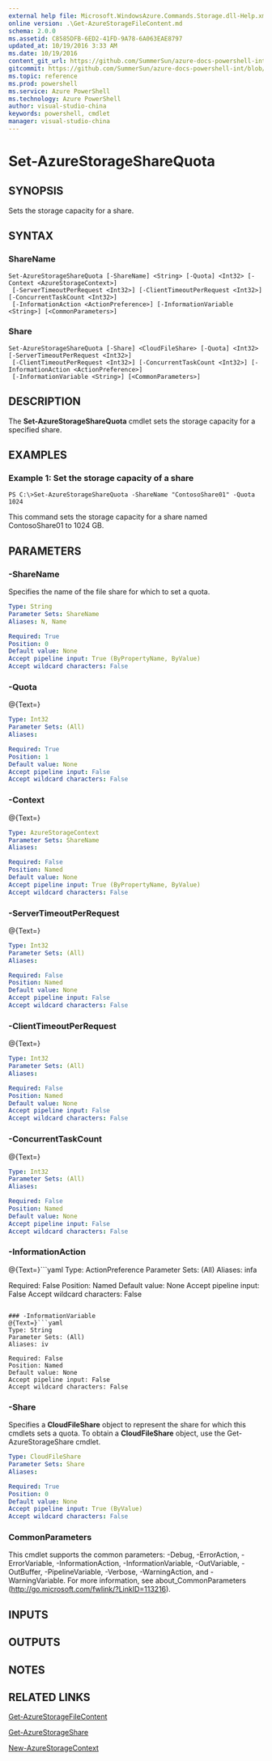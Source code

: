 ```yaml
---
external help file: Microsoft.WindowsAzure.Commands.Storage.dll-Help.xml
online version: .\Get-AzureStorageFileContent.md
schema: 2.0.0
ms.assetid: C8585DFB-6ED2-41FD-9A78-6A063EAE8797
updated_at: 10/19/2016 3:33 AM
ms.date: 10/19/2016
content_git_url: https://github.com/SummerSun/azure-docs-powershell-int/blob/master/azureps-cmdlets-docs/Storage/Azure.Storage/v1.1.6/Set-AzureStorageShareQuota.md
gitcommit: https://github.com/SummerSun/azure-docs-powershell-int/blob/c0d1e448da01261236e9ece01ca5c2a98effbf31/azureps-cmdlets-docs/Storage/Azure.Storage/v1.1.6/Set-AzureStorageShareQuota.md
ms.topic: reference
ms.prod: powershell
ms.service: Azure PowerShell
ms.technology: Azure PowerShell
author: visual-studio-china
keywords: powershell, cmdlet
manager: visual-studio-china
---
```


# Set-AzureStorageShareQuota

## SYNOPSIS
Sets the storage capacity for a share.

## SYNTAX

### ShareName
```
Set-AzureStorageShareQuota [-ShareName] <String> [-Quota] <Int32> [-Context <AzureStorageContext>]
 [-ServerTimeoutPerRequest <Int32>] [-ClientTimeoutPerRequest <Int32>] [-ConcurrentTaskCount <Int32>]
 [-InformationAction <ActionPreference>] [-InformationVariable <String>] [<CommonParameters>]
```

### Share
```
Set-AzureStorageShareQuota [-Share] <CloudFileShare> [-Quota] <Int32> [-ServerTimeoutPerRequest <Int32>]
 [-ClientTimeoutPerRequest <Int32>] [-ConcurrentTaskCount <Int32>] [-InformationAction <ActionPreference>]
 [-InformationVariable <String>] [<CommonParameters>]
```

## DESCRIPTION
The **Set-AzureStorageShareQuota** cmdlet sets the storage capacity for a specified share.

## EXAMPLES

### Example 1: Set the storage capacity of a share
```
PS C:\>Set-AzureStorageShareQuota -ShareName "ContosoShare01" -Quota 1024
```

This command sets the storage capacity for a share named ContosoShare01 to 1024 GB.

## PARAMETERS

### -ShareName
Specifies the name of the file share for which to set a quota.

```yaml
Type: String
Parameter Sets: ShareName
Aliases: N, Name

Required: True
Position: 0
Default value: None
Accept pipeline input: True (ByPropertyName, ByValue)
Accept wildcard characters: False
```

### -Quota
@{Text=}

```yaml
Type: Int32
Parameter Sets: (All)
Aliases: 

Required: True
Position: 1
Default value: None
Accept pipeline input: False
Accept wildcard characters: False
```

### -Context
@{Text=}

```yaml
Type: AzureStorageContext
Parameter Sets: ShareName
Aliases: 

Required: False
Position: Named
Default value: None
Accept pipeline input: True (ByPropertyName, ByValue)
Accept wildcard characters: False
```

### -ServerTimeoutPerRequest
@{Text=}

```yaml
Type: Int32
Parameter Sets: (All)
Aliases: 

Required: False
Position: Named
Default value: None
Accept pipeline input: False
Accept wildcard characters: False
```

### -ClientTimeoutPerRequest
@{Text=}

```yaml
Type: Int32
Parameter Sets: (All)
Aliases: 

Required: False
Position: Named
Default value: None
Accept pipeline input: False
Accept wildcard characters: False
```

### -ConcurrentTaskCount
@{Text=}

```yaml
Type: Int32
Parameter Sets: (All)
Aliases: 

Required: False
Position: Named
Default value: None
Accept pipeline input: False
Accept wildcard characters: False
```

### -InformationAction
@{Text=}```yaml
Type: ActionPreference
Parameter Sets: (All)
Aliases: infa

Required: False
Position: Named
Default value: None
Accept pipeline input: False
Accept wildcard characters: False
```

### -InformationVariable
@{Text=}```yaml
Type: String
Parameter Sets: (All)
Aliases: iv

Required: False
Position: Named
Default value: None
Accept pipeline input: False
Accept wildcard characters: False
```

### -Share
Specifies a **CloudFileShare** object to represent the share for which this cmdlets sets a quota.
To obtain a **CloudFileShare** object, use the Get-AzureStorageShare cmdlet.

```yaml
Type: CloudFileShare
Parameter Sets: Share
Aliases: 

Required: True
Position: 0
Default value: None
Accept pipeline input: True (ByValue)
Accept wildcard characters: False
```

### CommonParameters
This cmdlet supports the common parameters: -Debug, -ErrorAction, -ErrorVariable, -InformationAction, -InformationVariable, -OutVariable, -OutBuffer, -PipelineVariable, -Verbose, -WarningAction, and -WarningVariable. For more information, see about_CommonParameters (http://go.microsoft.com/fwlink/?LinkID=113216).

## INPUTS

## OUTPUTS

## NOTES

## RELATED LINKS

[Get-AzureStorageFileContent](.\Get-AzureStorageFileContent.md)

[Get-AzureStorageShare](.\Get-AzureStorageShare.md)

[New-AzureStorageContext](.\New-AzureStorageContext.md)


